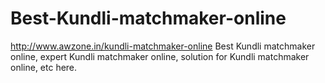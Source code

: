 # Best-Kundli-matchmaker-online
http://www.awzone.in/kundli-matchmaker-online Best Kundli matchmaker online, expert Kundli matchmaker online, solution for Kundli matchmaker online, etc here.
